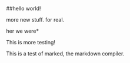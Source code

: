 ##hello world!

more new stuff. for real.

her we were*

This is more testing!

This is a test of marked, the markdown compiler.
